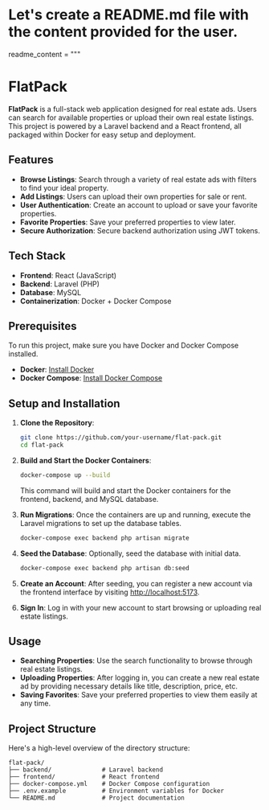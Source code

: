 # Let's create a README.md file with the content provided for the user.

readme_content = """
# FlatPack

**FlatPack** is a full-stack web application designed for real estate ads. Users can search for available properties or upload their own real estate listings. This project is powered by a Laravel backend and a React frontend, all packaged within Docker for easy setup and deployment.

## Features

- **Browse Listings**: Search through a variety of real estate ads with filters to find your ideal property.
- **Add Listings**: Users can upload their own properties for sale or rent.
- **User Authentication**: Create an account to upload or save your favorite properties.
- **Favorite Properties**: Save your preferred properties to view later.
- **Secure Authorization**: Secure backend authorization using JWT tokens.

## Tech Stack

- **Frontend**: React (JavaScript)
- **Backend**: Laravel (PHP)
- **Database**: MySQL
- **Containerization**: Docker + Docker Compose

## Prerequisites

To run this project, make sure you have Docker and Docker Compose installed.

- **Docker**: [Install Docker](https://docs.docker.com/get-docker/)
- **Docker Compose**: [Install Docker Compose](https://docs.docker.com/compose/install/)

## Setup and Installation

1. **Clone the Repository**:
    ```bash
    git clone https://github.com/your-username/flat-pack.git
    cd flat-pack
    ```

2. **Build and Start the Docker Containers**:
    ```bash
    docker-compose up --build
    ```

   This command will build and start the Docker containers for the frontend, backend, and MySQL database.

3. **Run Migrations**:
   Once the containers are up and running, execute the Laravel migrations to set up the database tables.

    ```bash
    docker-compose exec backend php artisan migrate
    ```

4. **Seed the Database**:
   Optionally, seed the database with initial data.

    ```bash
    docker-compose exec backend php artisan db:seed
    ```

5. **Create an Account**:
   After seeding, you can register a new account via the frontend interface by visiting [http://localhost:5173](http://localhost:5173).

6. **Sign In**:
   Log in with your new account to start browsing or uploading real estate listings.

## Usage

- **Searching Properties**: Use the search functionality to browse through real estate listings.
- **Uploading Properties**: After logging in, you can create a new real estate ad by providing necessary details like title, description, price, etc.
- **Saving Favorites**: Save your preferred properties to view them easily at any time.

## Project Structure

Here's a high-level overview of the directory structure:

```plaintext
flat-pack/
├── backend/              # Laravel backend
├── frontend/             # React frontend
├── docker-compose.yml    # Docker Compose configuration
├── .env.example          # Environment variables for Docker
└── README.md             # Project documentation


